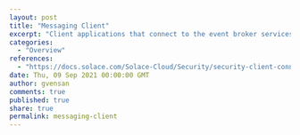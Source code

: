 ```yaml
---
layout: post
title: "Messaging Client"
excerpt: "Client applications that connect to the event broker services to publish and subscribe to the messaging and events are referred to as 'Messaging Clients'"
categories:
  - "Overview"
references:
  - "https://docs.solace.com/Solace-Cloud/Security/security-client-connectivity.htm"
date: Thu, 09 Sep 2021 00:00:00 GMT
author: gvensan
comments: true
published: true
share: true
permalink: messaging-client
---
```

